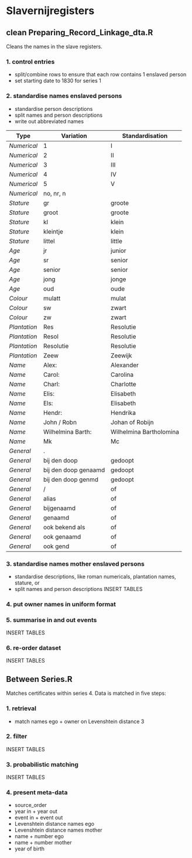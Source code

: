 # Slavernijregisters

## clean Preparing_Record_Linkage_dta.R
Cleans the names in the slave registers.

### 1. control entries
- split/combine rows to ensure that each row contains 1 enslaved person
- set starting date to 1830 for series 1

### 2. standardise names enslaved persons
- standardise person descriptions 
- split names and person descriptions
- write out abbreviated names
 
| Type | Variation | Standardisation	|
| ---- | --------- | --------------- |
| *Numerical* | 1 | I |
| *Numerical* | 2 | II |
| *Numerical* | 3 | III |
| *Numerical* | 4 | IV | 
| *Numerical* | 5 | V |
| *Numerical* | no, nr, n | |
| *Stature* | gr | groote |
| *Stature* | groot | groote |
| *Stature* | kl | klein |
| *Stature* | kleintje | klein |
| *Stature* | littel |  little |
| *Age* | jr |  junior |
| *Age* | sr |  senior |
| *Age* | senior |  senior |
| *Age* | jong | jonge |
| *Age* | oud | oude |
| *Colour* | mulatt | mulat |
| *Colour* | sw | zwart |
| *Colour* | zw | zwart |
| *Plantation* | Res | Resolutie |
| *Plantation* | Resol | Resolutie |
| *Plantation* | Resolutie | Resolutie |
| *Plantation* | Zeew | Zeewijk |
| *Name* | Alex: | Alexander |
| *Name* | Carol: | Carolina |
| *Name* | Charl: | Charlotte |
| *Name* | Elis: | Elisabeth |
| *Name* | Els: | Elisabeth |
| *Name* | Hendr: | Hendrika |
| *Name* | John / Robn | Johan of Robijn |
| *Name* | Wilhelmina Barth: | Wilhelmina Bartholomina |
| *Name* | Mk | Mc |
| *General* | . | |
| *General* | bij den doop | gedoopt |
| *General* | bij den doop genaamd | gedoopt |
| *General* | bij den doop genmd | gedoopt |
| *General* | / | of |
| *General* | alias | of |
| *General* | bijgenaamd | of |
| *General* | genaamd | of |
| *General* | ook bekend als | of |
| *General* | ook genaamd | of |
| *General* | ook gend | of |



### 3. standardise names mother enslaved persons
- standardise descriptions, like roman numericals, plantation names, stature, or 
- split names and person descriptions
INSERT TABLES

### 4. put owner names in uniform format


### 5. summarise in and out events
INSERT TABLES


### 6. re-order dataset
INSERT TABLES


## Between Series.R
Matches certificates within series 4. Data is matched in five steps:

### 1. retrieval
- match names ego + owner on Levenshtein distance 3

### 2. filter
INSERT TABLES

### 3. probabilistic matching
INSERT TABLES

### 4. present meta-data
- source_order
- year in + year out
- event in + event out
- Levenshtein distance names ego
- Levenshtein distance names mother
- name + number ego
- name + number mother
- year of birth
